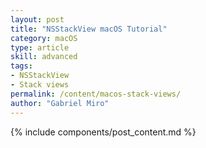 ```yaml
---
layout: post
title: "NSStackView macOS Tutorial"
category: macOS
type: article
skill: advanced
tags:
- NSStackView
- Stack views
permalink: /content/macos-stack-views/
author: "Gabriel Miro"
---
```

{% include components/post_content.md %}

